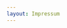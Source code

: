 ```yaml
---
layout: Impressum
---
```


<script type="text/javascript">
    require(['custom'], function(custom){
        custom.ajaxload('Impressum', 'Anfahrt');
    });
</script>
